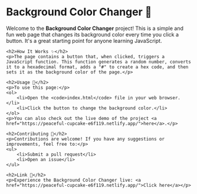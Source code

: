 <h1>Background Color Changer 🌈</h1>
    <p>Welcome to the <strong>Background Color Changer</strong> project! This is a simple and fun web page that changes its background color every time you click a button. It's a great starting point for anyone learning JavaScript.</p>
    
    <h2>How It Works ✨</h2>
    <p>The page contains a button that, when clicked, triggers a JavaScript function. This function generates a random number, converts it to a hexadecimal format, adds a "#" to create a hex code, and then sets it as the background color of the page.</p>
    
    <h2>Usage 🚀</h2>
    <p>To use this page:</p>
    <ol>
        <li>Open the <code>index.html</code> file in your web browser.</li>
        <li>Click the button to change the background color.</li>
    </ol>
    <p>You can also check out the live demo of the project <a href="https://peaceful-cupcake-e6f119.netlify.app/">here</a>.</p>
    
    <h2>Contributing 🤝</h2>
    <p>Contributions are welcome! If you have any suggestions or improvements, feel free to:</p>
    <ul>
        <li>Submit a pull request</li>
        <li>Open an issue</li>
    </ul>
    
    <h2>Link 🔗</h2>
    <p>Experience the Background Color Changer live: <a href="https://peaceful-cupcake-e6f119.netlify.app/">Click here</a></p>
  
